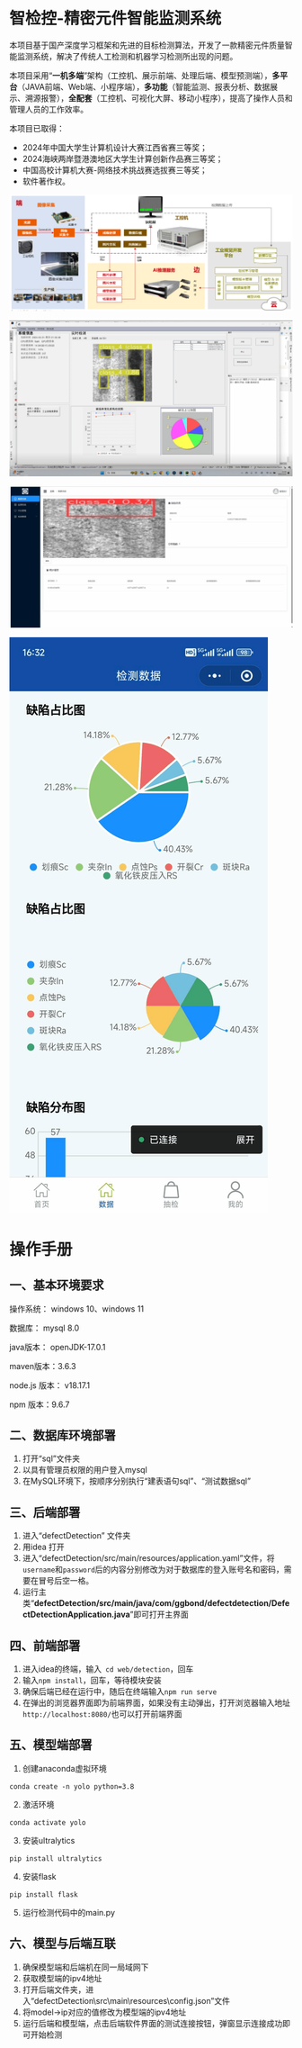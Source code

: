 # 智检控-精密元件智能监测系统



本项目基于国产深度学习框架和先进的目标检测算法，开发了一款精密元件质量智能监测系统，解决了传统人工检测和机器学习检测所出现的问题。

本项目采用“**一机多端**”架构（工控机、展示前端、处理后端、模型预测端），**多平台**（JAVA前端、Web端、小程序端），**多功能**（智能监测、报表分析、数据展示、溯源报警），**全配套**（工控机、可视化大屏、移动小程序），提高了操作人员和管理人员的工作效率。

本项目已取得：
- 2024年中国大学生计算机设计大赛江西省赛三等奖；
- 2024海峡两岸暨港澳地区大学生计算创新作品赛三等奖；
- 中国高校计算机大赛-网络技术挑战赛选拔赛三等奖；
- 软件著作权。



![image-20240110194935186](img/image-20240110194935186.png)



![1](img/1.gif)


![2](img/2.gif)


![3](img/3.gif)

# 操作手册

## 一、基本环境要求

操作系统： windows 10、windows 11

数据库： mysql 8.0

java版本： openJDK-17.0.1

maven版本：3.6.3

node.js 版本： v18.17.1

npm 版本：9.6.7

## 二、数据库环境部署

1. 打开“sql”文件夹
2. 以具有管理员权限的用户登入mysql
3. 在MySQL环境下，按顺序分别执行“建表语句sql”、“测试数据sql”

## 三、后端部署

1. 进入“defectDetection” 文件夹
3. 用idea 打开
4. 进入“defectDetection/src/main/resources/application.yaml”文件，将`username`和`password`后的内容分别修改为对于数据库的登入账号名和密码，需要在冒号后空一格。
5. 运行主类“**defectDetection/src/main/java/com/ggbond/defectdetection/DefectDetectionApplication.java**”即可打开主界面



## 四、前端部署

1. 进入idea的终端，输入` cd web/detection`，回车
2. 输入`npm install`，回车，等待模块安装
3. 确保后端已经在运行中，随后在终端输入`npm run serve`
4. 在弹出的浏览器界面即为前端界面，如果没有主动弹出，打开浏览器输入地址`http://localhost:8080/`也可以打开前端界面



## 五、模型端部署

1. 创建anaconda虚拟环境

```
conda create -n yolo python=3.8
```

2. 激活环境

```
conda activate yolo
```

3. 安装ultralytics

```
pip install ultralytics
```

4. 安装flask

```
pip install flask
```

5. 运行检测代码中的main.py



## 六、模型与后端互联

1. 确保模型端和后端机在同一局域网下
2. 获取模型端的ipv4地址
3. 打开后端文件夹，进入“defectDetection\src\main\resources\config.json”文件
4. 将model->ip对应的值修改为模型端的ipv4地址
5. 运行后端和模型端，点击后端软件界面的测试连接按钮，弹窗显示连接成功即可开始检测
